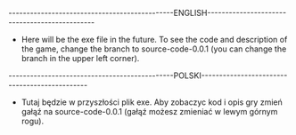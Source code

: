 ----------------------------------------------ENGLISH----------------------------------------------

* Here will be the exe file in the future. To see the code and description of the game, change the branch to source-code-0.0.1 (you can change the branch in the upper left corner).

----------------------------------------------POLSKI----------------------------------------------

* Tutaj będzie w przyszłości plik exe. Aby zobaczyc kod i opis gry zmień gałąź na source-code-0.0.1 (gałąź możesz zmieniać w lewym górnym rogu).
